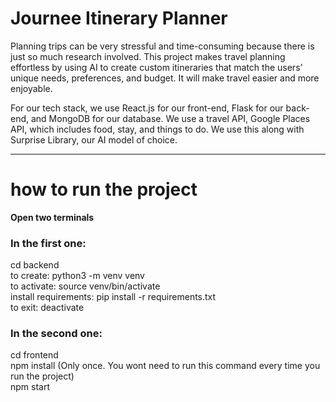 # Journee Itinerary Planner

Planning trips can be very stressful and time-consuming because there is just so much research involved. This project makes travel planning effortless by using AI to create custom itineraries that match the users’ unique needs, preferences, and budget. It will make travel easier and more enjoyable. 

For our tech stack, we use React.js for our front-end, Flask for our back-end, and MongoDB for our database. We use a travel API, Google Places API, which includes food, stay, and things to do. We use this along with Surprise Library, our AI model of choice.

---

# how to run the project

**Open two terminals**

### In the first one:
cd backend<br/>
to create: python3 -m venv venv<br/>
to activate: source venv/bin/activate<br/>
install requirements: pip install -r requirements.txt<br/>
to exit: deactivate

### In the second one:
cd frontend<br/>
npm install (Only once. You wont need to run this command every time you run the project)<br/>
npm start
